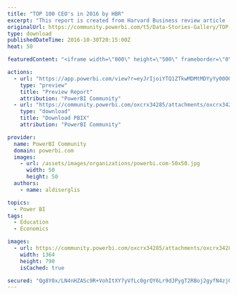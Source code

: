 ```yaml
---
title: "TOP 100 CEO's in 2016 by HBR"
excerpt: "This report is created from Harvard Business review article - Best performing CEOs in the world ("
originalUrl: https://community.powerbi.com/t5/Data-Stories-Gallery/TOP-100-CEO-s-in-2016-by-HBR/m-p/83972
type: download
publishedDateTime: 2016-10-30T20:15:00Z
heat: 50

featuredContent: "<iframe width=\"800\" height=\"500\" frameborder=\"0\" src=\"https://app.powerbi.com/view?r=eyJrIjoiYTQ1ZTkwMDMtMDYyYy00OGNkLWEzMzctZDQyOWZiYTJkN2FjIiwidCI6ImIzYzUzMjAzLWMwZGUtNGYwNy1hNDQ2LTQ3OGY0NThiZjg3YiIsImMiOjh9\"></iframe>"

actions:
  - url: "https://app.powerbi.com/view?r=eyJrIjoiYTQ1ZTkwMDMtMDYyYy00OGNkLWEzMzctZDQyOWZiYTJkN2FjIiwidCI6ImIzYzUzMjAzLWMwZGUtNGYwNy1hNDQ2LTQ3OGY0NThiZjg3YiIsImMiOjh9"
    type: "preview"
    title: "Preview Report"
    attribution: "PowerBI Community"
  - url: "https://community.powerbi.com/oxcrx34285/attachments/oxcrx34285/DataStoriesGallery/394/2/TOP100CEO_2016.pbix"
    type: "download"
    title: "Download PBIX"
    attribution: "PowerBI Community"

provider:
  name: PowerBI Community
  domain: powerbi.com
  images:
    - url: /assets/images/organizations/powerbi.com-50x50.jpg
      width: 50
      height: 50
  authors:
    - name: aldiserglis

topics:
  - Power BI
tags:
  - Education
  - Economics

images:
  - url: https://community.powerbi.com/oxcrx34285/attachments/oxcrx34285/DataStoriesGallery/394/1/interactive.jpg
    width: 1364
    height: 790
    isCached: true

secured: "Qg8Y0x/LN4nHZASc9R+VohItXY7yVfLc0grQY6Lr9dJPygT2RBoj2gyfN4zj0JNUyQd+Z1mCj/bNi8z9tyKEmNXJmRWI9gpkZjd1cjZSe/CTAEcZ5TvNbkhIFSuXVf7pUDecvH/bNbtL010HFIQ7PxKhC1MrtveaVneXvIY3oqGKLaNdUgNHY/dZkXei17P0MyyFA6GgHRisICupwsTw/SrXlX03NP1R9pf5+iqnVZZQzBHIWWLwJvSC3sndGa4eJnxyM/BmKEehNUu3AQs2aQhLzaZf9UjMHi3QRjYYj14VLEeCJtHaiSn1iFOyqr60Y4tVctk2aoginLrHJyscuppuSoU5X0j6bKmIbOO0PT+QjpZ3B4hf/tQ5m7wUw1Yr0wxnYSHVmc9jn4+EHUnKkAvSPeHOpl2P/GtL7OOwd1E=;GBGyLSh3y8DOQlCZPBxr1Q=="
---
```



